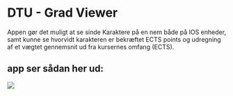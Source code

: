# DTU - Grad Viewer 
Appen gør det muligt at se sinde Karaktere på en nem både på IOS enheder, samt kunne se hvorvidt karakteren er bekræftet ECTS points og udregning af et vægtet gennemsnit ud fra kursernes omfang (ECTS).

## app ser sådan her ud:
![](https://media.giphy.com/media/NsGzVYDnoWQd1FtjqG/giphy.gif)
